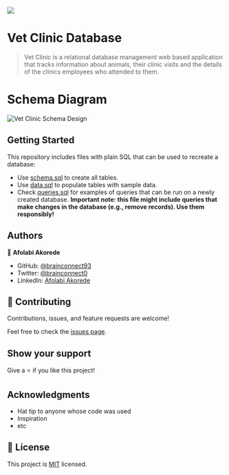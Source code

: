 [![](https://img.shields.io/badge/Microverse-Afolabi%20Akorede-blueviolet)](https://github.com/brainconnect93)

# Vet Clinic Database
> Vet Clinic is a relational database management web based application that tracks information about animals, their clinic visits and the details of the clinics employees who attended to them.

# Schema Diagram
![Vet Clinic Schema Design](https://user-images.githubusercontent.com/78634841/187642631-b6040c4c-d7b6-4db0-ad6e-6b65c043f391.png)

## Getting Started

This repository includes files with plain SQL that can be used to recreate a database:

- Use [schema.sql](./schema.sql) to create all tables.
- Use [data.sql](./data.sql) to populate tables with sample data.
- Check [queries.sql](./queries.sql) for examples of queries that can be run on a newly created database. **Important note: this file might include queries that make changes in the database (e.g., remove records). Use them responsibly!**


## Authors

👤 **Afolabi Akorede**

- GitHub: [@brainconnect93](https://github.com/brainconnect93)
- Twitter: [@brainconnect0](https://twitter.com/brainconnect0)
- LinkedIn: [Afolabi Akorede](https://linkedin.com/in/brainconnect93)


## 🤝 Contributing

Contributions, issues, and feature requests are welcome!

Feel free to check the [issues page](../../issues/).

## Show your support

Give a ⭐️ if you like this project!

## Acknowledgments

- Hat tip to anyone whose code was used
- Inspiration
- etc

## 📝 License

This project is [MIT](./MIT.md) licensed.
